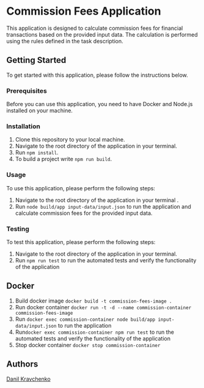 # Commission Fees Application

This application is designed to calculate commission fees for financial transactions based on the provided input data.
The calculation is performed using the rules defined in the task description.

## Getting Started

To get started with this application, please follow the instructions below.

### Prerequisites

Before you can use this application, you need to have Docker and Node.js installed on your machine.

### Installation

1. Clone this repository to your local machine.
2. Navigate to the root directory of the application in your terminal.
3. Run `npm install`.
4. To build a project write `npm run build`.

### Usage

To use this application, please perform the following steps:

1. Navigate to the root directory of the application in your terminal .
2. Run `node build/app input-data/input.json` to run the
   application and
   calculate commission fees for the provided input data.

### Testing

To test this application, please perform the following steps:

1. Navigate to the root directory of the application in your terminal.
2. Run `npm run test` to run the automated tests and verify the functionality of
   the application

## Docker

1. Build docker image `docker build -t commission-fees-image .`
2. Run docker container `docker run -t -d --name commission-container commission-fees-image`
3. Run  `docker exec commission-container node build/app input-data/input.json` to run the
   application
4. Run`docker exec commission-container npm run test` to run the automated tests and verify the functionality of
   the application
5. Stop docker container `docker stop commission-container`

## Authors

[Danil Kravchenko](https://github.com/fd-mailden)